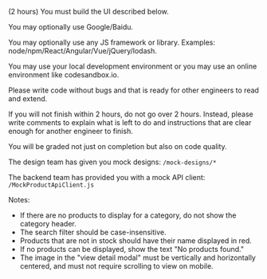 (2 hours)
You must build the UI described below.

You may optionally use Google/Baidu.

You may optionally use any JS framework or library. Examples: node/npm/React/Angular/Vue/jQuery/lodash.

You may use your local development environment or you may use an online environment like codesandbox.io.

Please write code without bugs and that is ready for other engineers to read and extend.

If you will not finish within 2 hours, do not go over 2 hours. Instead, please write comments to explain what is left to do and instructions that are clear enough for another engineer to finish.

You will be graded not just on completion but also on code quality.

The design team has given you mock designs: `/mock-designs/*`

The backend team has provided you with a mock API client: `/MockProductApiClient.js`

Notes:
- If there are no products to display for a category, do not show the category header.
- The search filter should be case-insensitive.
- Products that are not in stock should have their name displayed in red.
- If no products can be displayed, show the text "No products found."
- The image in the "view detail modal" must be vertically and horizontally centered, and must not require scrolling to view on mobile.
